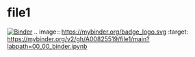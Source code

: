 # file1

[![Binder](https://mybinder.org/badge_logo.svg)](https://mybinder.org/v2/gh/A00825519/file1/main?labpath=00_00_binder.ipynb)
.. image:: https://mybinder.org/badge_logo.svg
 :target: https://mybinder.org/v2/gh/A00825519/file1/main?labpath=00_00_binder.ipynb
